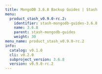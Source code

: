```yaml
---
title: MongoDB 3.6.8 Backup Guides | Stash
menu:
  product_stash_v0.9.0-rc.2:
    identifier: stash-mongodb-guides-3.6.8
    name: 3.6.8
    parent: stash-mongodb-guides
    weight: 30
menu_name: product_stash_v0.9.0-rc.2
info:
  catalog: v0.1.0
  cli: v0.2.0
  subproject_version: 3.6.8
  version: v0.9.0-rc.2
---
```


